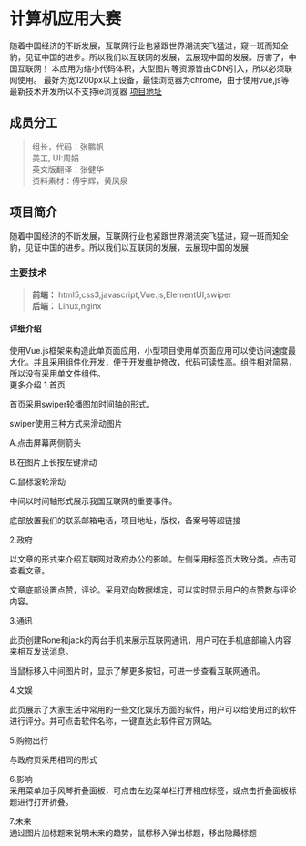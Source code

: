 # 计算机应用大赛
 随着中国经济的不断发展，互联网行业也紧跟世界潮流突飞猛进，窥一斑而知全豹，见证中国的进步。所以我们以互联网的发展，去展现中国的发展。厉害了，中国互联网！
 本应用为缩小代码体积，大型图片等资源皆由CDN引入，所以必须联网使用。
 最好为宽1200px以上设备，最佳浏览器为chrome，由于使用vue,js等最新技术开发所以不支持ie浏览器
[项目地址](http://zhangpengfan.xyz/internet)
## 成员分工
>组长，代码：张鹏帆   
   美工, UI:周娟   
   英文版翻译：张健华   
   资料素材：傅宇辉，黄凤泉   
## 项目简介
随着中国经济的不断发展，互联网行业也紧跟世界潮流突飞猛进，窥一斑而知全豹，见证中国的进步。所以我们以互联网的发展，去展现中国的发展    
### 主要技术   
 >**前端：** html5,css3,javascript,Vue.js,ElementUI,swiper   
    **后端：** Linux,nginx   
#### 详细介绍    
 使用Vue.js框架来构造此单页面应用，小型项目使用单页面应用可以使访问速度最大化。并且采用组件化开发，便于开发维护修改，代码可读性高。组件相对简易，所以没有采用单文件组件。   
 更多介绍
1.首页    

  首页采用swiper轮播图加时间轴的形式。    
  
  swiper使用三种方式来滑动图片    
  
A.点击屏幕两侧箭头    
 
B.在图片上长按左键滑动    

C.鼠标滚轮滑动   

  中间以时间轴形式展示我国互联网的重要事件。   
  
  底部放置我们的联系邮箱电话，项目地址，版权，备案号等超链接   
  
2.政府   

   以文章的形式来介绍互联网对政府办公的影响。左侧采用标签页大致分类。点击可查看文章。   
   
文章底部设置点赞，评论。采用双向数据绑定，可以实时显示用户的点赞数与评论内容。   

3.通讯   

   此页创建Rone和jack的两台手机来展示互联网通讯，用户可在手机底部输入内容来相互发送消息。   
   
 当鼠标移入中间图片时，显示了解更多按钮，可进一步查看互联网通讯。   
 
4.文娱   

   此页展示了大家生活中常用的一些文化娱乐方面的软件，用户可以给使用过的软件进行评分。并可点击软件名称，一键直达此软件官方网站。   
   
5.购物出行   

  与政府页采用相同的形式   
  
6.影响   
  采用菜单加手风琴折叠面板，可点击左边菜单栏打开相应标签，或点击折叠面板标题进行打开折叠。    
     
7.未来      
  通过图片加标题来说明未来的趋势，鼠标移入弹出标题，移出隐藏标题

  

